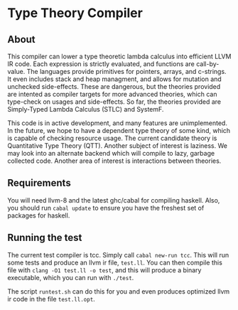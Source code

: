 # Type Theory Compiler

## About

This compiler can lower a type theoretic lambda calculus into efficient LLVM IR code.
Each expression is strictly evaluated, and functions are call-by-value.
The languages provide primitives for pointers, arrays, and c-strings. It even includes
stack and heap managment, and allows for mutation and unchecked side-effects.
These are dangerous, but the theories provided are intented as compiler targets
for more advanced theories, which can type-check on usages and side-effects. 
So far, the theories provided are Simply-Typed Lambda Calculus (STLC) and SystemF.

This code is in active development, and many features are unimplemented.
In the future, we hope to have a dependent type theory of some kind,
which is capable of checking resource usage. The current candidate theory
is Quantitative Type Theory (QTT).
Another subject of interest is laziness. We may look into an alternate
backend which will compile to lazy, garbage collected code. Another area
of interest is interactions between theories.


## Requirements

You will need llvm-8 and the latest ghc/cabal for compiling haskell.
Also, you should run `cabal update` to ensure you have the freshest
set of packages for haskell.

## Running the test

The current test compiler is tcc. Simply call `cabal new-run tcc`.
This will run some tests and produce an llvm ir file, `test.ll`.
You can then compile this file with `clang -O1 test.ll -o test`, and this
will produce a binary executable, which you can run with `./test`.

The script `runtest.sh` can do this for you and even produces optimized
llvm ir code in the file `test.ll.opt`.